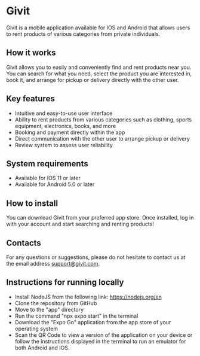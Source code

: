 # Givit

Givit is a mobile application available for IOS and Android that allows users to rent products of various categories from private individuals.

## How it works

Givit allows you to easily and conveniently find and rent products near you. You can search for what you need, select the product you are interested in, book it, and arrange for pickup or delivery directly with the other user.

## Key features

- Intuitive and easy-to-use user interface
- Ability to rent products from various categories such as clothing, sports equipment, electronics, books, and more
- Booking and payment directly within the app
- Direct communication with the other user to arrange pickup or delivery
- Review system to assess user reliability

## System requirements

- Available for IOS 11 or later
- Available for Android 5.0 or later

## How to install

You can download Givit from your preferred app store. Once installed, log in with your account and start searching and renting products!

## Contacts

For any questions or suggestions, please do not hesitate to contact us at the email address support@givit.com.

## Instructions for running locally

- Install NodeJS from the following link: https://nodejs.org/en
- Clone the repository from GitHub
- Move to the "app" directory
- Run the command "npx expo start" in the terminal
- Download the "Expo Go" application from the app store of your operating system
- Scan the QR Code to view a version of the application on your device or follow the instructions displayed in the terminal to run an emulator for both Android and IOS.
